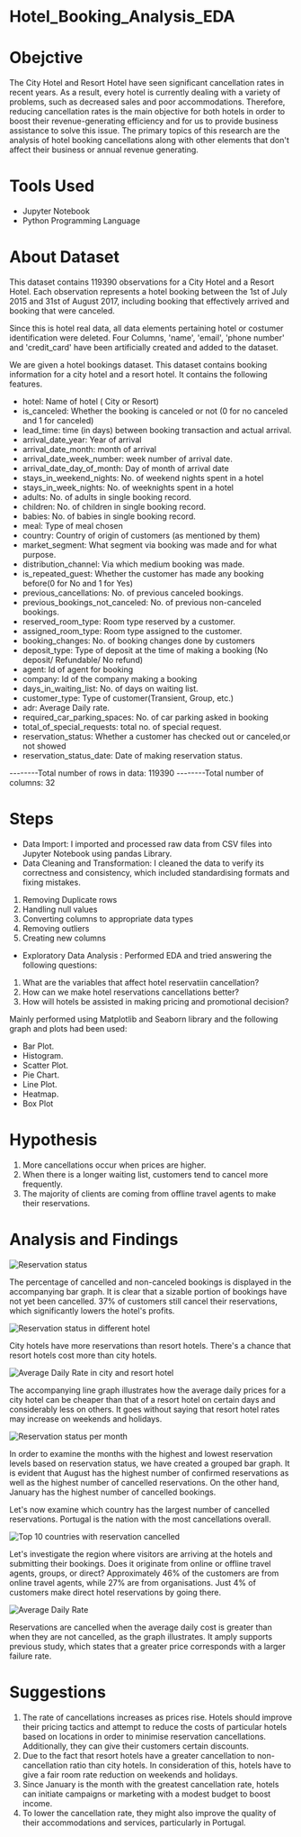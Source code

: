 # Hotel_Booking_Analysis_EDA
# Obejctive
The City Hotel and Resort Hotel have seen significant cancellation rates in recent years. As a result, every hotel is currently dealing with a variety of problems, such as decreased sales and poor accommodations. Therefore, reducing cancellation rates is the main objective for both hotels in order to boost their revenue-generating efficiency and for us to provide business assistance to solve this issue.
The primary topics of this research are the analysis of hotel booking cancellations along with other elements that don't affect their business or annual revenue generating.
# Tools Used
- Jupyter Notebook
- Python Programming Language
# About Dataset
This dataset contains 119390 observations for a City Hotel and a Resort Hotel. Each observation represents a hotel booking between the 1st of July 2015 and 31st of August 2017, including booking that effectively arrived and booking that were canceled.

Since this is hotel real data, all data elements pertaining hotel or costumer identification were deleted.
Four Columns, 'name', 'email', 'phone number' and 'credit_card' have been artificially created and added to the dataset.

We are given a hotel bookings dataset. This dataset contains booking information for a city hotel and a resort hotel. It contains the following features.

- hotel: Name of hotel ( City or Resort)
- is_canceled: Whether the booking is canceled or not (0 for no canceled and 1 for canceled)
- lead_time: time (in days) between booking transaction and actual arrival.
- arrival_date_year: Year of arrival
- arrival_date_month: month of arrival
- arrival_date_week_number: week number of arrival date.
- arrival_date_day_of_month: Day of month of arrival date
- stays_in_weekend_nights: No. of weekend nights spent in a hotel
- stays_in_week_nights: No. of weeknights spent in a hotel
- adults: No. of adults in single booking record.
- children: No. of children in single booking record.
- babies: No. of babies in single booking record. 
- meal: Type of meal chosen 
- country: Country of origin of customers (as mentioned by them)
- market_segment: What segment via booking was made and for what purpose.
- distribution_channel: Via which medium booking was made.
- is_repeated_guest: Whether the customer has made any booking before(0 for No and 1 for 
                     Yes)
- previous_cancellations: No. of previous canceled bookings.
- previous_bookings_not_canceled: No. of previous non-canceled bookings.
- reserved_room_type: Room type reserved by a customer.
- assigned_room_type: Room type assigned to the customer.
- booking_changes: No. of booking changes done by customers
- deposit_type: Type of deposit at the time of making a booking (No deposit/ Refundable/ No refund)
- agent: Id of agent for booking
- company: Id of the company making a booking
- days_in_waiting_list: No. of days on waiting list.
- customer_type: Type of customer(Transient, Group, etc.)
- adr: Average Daily rate.
- required_car_parking_spaces: No. of car parking asked in booking
- total_of_special_requests: total no. of special request.
- reservation_status: Whether a customer has checked out or canceled,or not showed 
- reservation_status_date: Date of making reservation status.

--------Total number of rows in data: 119390
--------Total number of columns: 32
# Steps
- Data Import: I imported and processed raw data from CSV files into Jupyter Notebook using pandas Library.
- Data Cleaning and Transformation: I cleaned the data to verify its correctness and consistency, which included standardising formats and fixing mistakes. 
1) Removing Duplicate rows
2) Handling null values
3) Converting columns to appropriate data types
4) Removing outliers
5) Creating new columns

- Exploratory Data Analysis : Performed EDA and tried answering the following questions:
1) What are the variables that affect hotel reservatiin cancellation?
2) How can we make hotel reservations cancellations better?
3) How will hotels be assisted in making pricing and promotional decision?

Mainly performed using Matplotlib and Seaborn library and the following graph and plots had been used:

- Bar Plot.
- Histogram.
- Scatter Plot.
- Pie Chart.
- Line Plot.
- Heatmap.
- Box Plot

# Hypothesis
1) More cancellations occur when prices are higher.
2) When there is a longer waiting list, customers tend to cancel more frequently.
3) The majority of clients are coming from offline travel agents to make their reservations.

# Analysis and Findings 
![Reservation status](https://github.com/shobkro/Hotel_Booking_Analysis_EDA/assets/39133098/2b24c11f-9b10-4ae9-87d5-f3789ba419e5)

The percentage of cancelled and non-canceled bookings is displayed in the accompanying bar graph. It is clear that a sizable portion of bookings have not yet been cancelled. 37% of customers still cancel their reservations, which significantly lowers the hotel's profits.

![Reservation status in different hotel](https://github.com/shobkro/Hotel_Booking_Analysis_EDA/assets/39133098/2d8181c2-97ea-402d-a182-01ade6cb2d39)

City hotels have more reservations than resort hotels. There's a chance that resort hotels cost more than city hotels.

![Average Daily Rate in city and resort hotel](https://github.com/shobkro/Hotel_Booking_Analysis_EDA/assets/39133098/b1df938e-8673-46a7-a1f1-3a9cf319f89c)

The accompanying line graph illustrates how the average daily prices for a city hotel can be cheaper than that of a resort hotel on certain days and considerably less on others. It goes without saying that resort hotel rates may increase on weekends and holidays.

![Reservation status per month](https://github.com/shobkro/Hotel_Booking_Analysis_EDA/assets/39133098/0bea3b23-b59d-44b6-8681-855c1bd54cdc)

In order to examine the months with the highest and lowest reservation levels based on reservation status, we have created a grouped bar graph. It is evident that August has the highest number of confirmed reservations as well as the highest number of cancelled reservations. On the other hand, January has the highest number of cancelled bookings.

Let's now examine which country has the largest number of cancelled reservations. Portugal is the nation with the most cancellations overall.

![Top 10 countries with reservation cancelled](https://github.com/shobkro/Hotel_Booking_Analysis_EDA/assets/39133098/f37e4b5b-0a03-4566-8d3f-768bc07ca274)

Let's investigate the region where visitors are arriving at the hotels and submitting their bookings. Does it originate from online or offline travel agents, groups, or direct? Approximately 46% of the customers are from online travel agents, while 27% are from organisations. Just 4% of customers make direct hotel reservations by going there.

![Average Daily Rate](https://github.com/shobkro/Hotel_Booking_Analysis_EDA/assets/39133098/bd329507-9490-4cc4-a77d-e99ff3080def)

Reservations are cancelled when the average daily cost is greater than when they are not cancelled, as the graph illustrates. It amply supports previous study, which states that a greater price corresponds with a larger failure rate.

# Suggestions 
1) The rate of cancellations increases as prices rise. Hotels should improve their pricing tactics and attempt to reduce the costs of particular hotels based on locations in order to minimise reservation cancellations. Additionally, they can give their customers certain discounts.
2) Due to the fact that resort hotels have a greater cancellation to non-cancellation ratio than city hotels. In consideration of this, hotels have to give a fair room rate reduction on weekends and holidays.
3) Since January is the month with the greatest cancellation rate, hotels can initiate campaigns or marketing with a modest budget to boost income.
4) To lower the cancellation rate, they might also improve the quality of their accommodations and services, particularly in Portugal.
